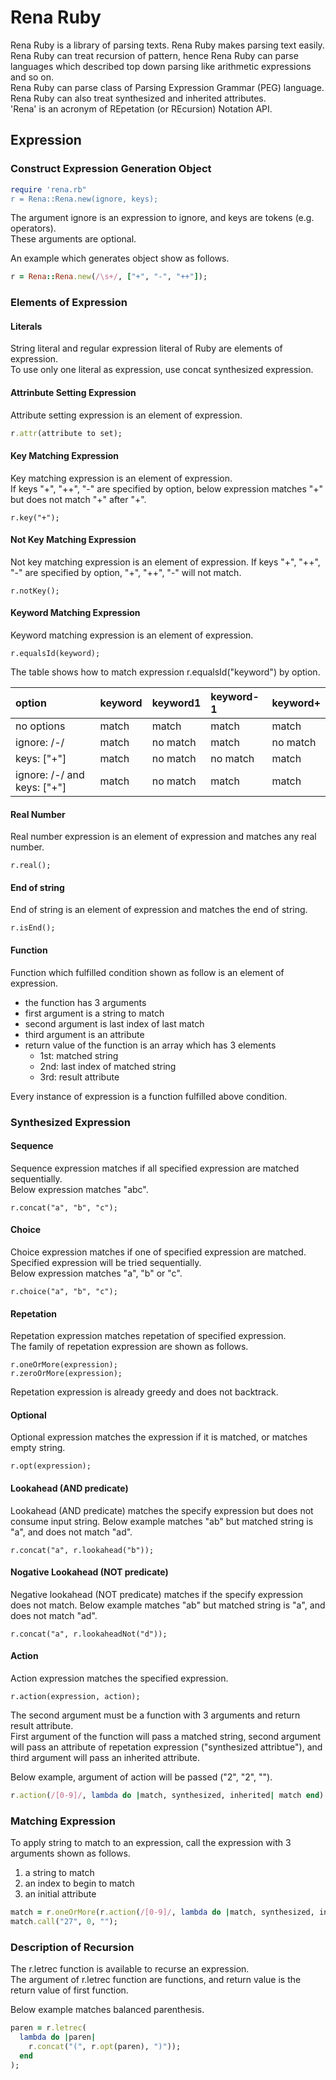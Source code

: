 # Rena Ruby
Rena Ruby is a library of parsing texts. Rena Ruby makes parsing text easily.  
Rena Ruby can treat recursion of pattern, hence Rena Ruby can parse languages which described top down parsing
like arithmetic expressions and so on.  
Rena Ruby can parse class of Parsing Expression Grammar (PEG) language.  
Rena Ruby can also treat synthesized and inherited attributes.  
'Rena' is an acronym of REpetation (or REcursion) Notation API.  

## Expression

### Construct Expression Generation Object
```ruby
require 'rena.rb"
r = Rena::Rena.new(ignore, keys);
```

The argument ignore is an expression to ignore, and keys are tokens (e.g. operators).  
These arguments are optional.

An example which generates object show as follows.
```ruby
r = Rena::Rena.new(/\s+/, ["+", "-", "++"]);
```

### Elements of Expression

#### Literals
String literal and regular expression literal of Ruby are elements of expression.  
To use only one literal as expression, use concat synthesized expression.

#### Attrinbute Setting Expression
Attribute setting expression is an element of expression.
```ruby
r.attr(attribute to set);
```

#### Key Matching Expression
Key matching expression is an element of expression.  
If keys "+", "++", "-" are specified by option, below expression matches "+" but does not match "+" after "+".
```
r.key("+");
```

#### Not Key Matching Expression
Not key matching expression is an element of expression.
If keys "+", "++", "-" are specified by option, "+", "++", "-" will not match.
```
r.notKey();
```

#### Keyword Matching Expression
Keyword matching expression is an element of expression.
```
r.equalsId(keyword);
```

The table shows how to match expression r.equalsId("keyword") by option.

|option|keyword|keyword1|keyword-1|keyword+|
|:-----|:------|:-------|:--------|:-------|
|no options|match|match|match|match|
|ignore: /-/|match|no match|match|no match|
|keys: ["+"]|match|no match|no match|match|
|ignore: /-/ and keys: ["+"]|match|no match|match|match|

#### Real Number
Real number expression is an element of expression and matches any real number.
```
r.real();
```

#### End of string
End of string is an element of expression and matches the end of string.
```
r.isEnd();
```

#### Function
Function which fulfilled condition shown as follow is an element of expression.  
* the function has 3 arguments
* first argument is a string to match
* second argument is last index of last match
* third argument is an attribute
* return value of the function is an array which has 3 elements
  * 1st: matched string
  * 2nd: last index of matched string
  * 3rd: result attribute

Every instance of expression is a function fulfilled above condition.

### Synthesized Expression

#### Sequence
Sequence expression matches if all specified expression are matched sequentially.  
Below expression matches "abc".
```
r.concat("a", "b", "c");
```

#### Choice
Choice expression matches if one of specified expression are matched.  
Specified expression will be tried sequentially.  
Below expression matches "a", "b" or "c".
```
r.choice("a", "b", "c");
```

#### Repetation
Repetation expression matches repetation of specified expression.  
The family of repetation expression are shown as follows.  
```
r.oneOrMore(expression);
r.zeroOrMore(expression);
```

Repetation expression is already greedy and does not backtrack.

#### Optional
Optional expression matches the expression if it is matched, or matches empty string.
```
r.opt(expression);
```

#### Lookahead (AND predicate)
Lookahead (AND predicate) matches the specify expression but does not consume input string.
Below example matches "ab" but matched string is "a", and does not match "ad".
```
r.concat("a", r.lookahead("b"));
```

#### Nogative Lookahead (NOT predicate)
Negative lookahead (NOT predicate) matches if the specify expression does not match.
Below example matches "ab" but matched string is "a", and does not match "ad".
```
r.concat("a", r.lookaheadNot("d"));
```

#### Action
Action expression matches the specified expression.  
```
r.action(expression, action);
```

The second argument must be a function with 3 arguments and return result attribute.  
First argument of the function will pass a matched string,
second argument will pass an attribute of repetation expression ("synthesized attribtue"),
and third argument will pass an inherited attribute.  

Below example, argument of action will be passed ("2", "2", "").
```ruby
r.action(/[0-9]/, lambda do |match, synthesized, inherited| match end).call("2", 0, "")
```

### Matching Expression
To apply string to match to an expression, call the expression with 3 arguments shown as follows.
1. a string to match
2. an index to begin to match
3. an initial attribute

```ruby
match = r.oneOrMore(r.action(/[0-9]/, lambda do |match, synthesized, inherited| inherited + ":" + synthesized end));
match.call("27", 0, "");
```

### Description of Recursion
The r.letrec function is available to recurse an expression.  
The argument of r.letrec function are functions, and return value is the return value of first function.

Below example matches balanced parenthesis.
```ruby
paren = r.letrec(
  lambda do |paren|
    r.concat("(", r.opt(paren), ")"));
  end
);
```

